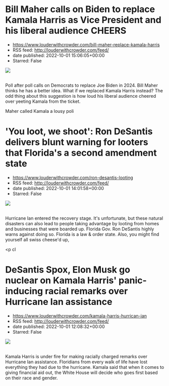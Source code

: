 # Bill Maher calls on Biden to replace Kamala Harris as Vice President and his liberal audience CHEERS
 - https://www.louderwithcrowder.com/bill-maher-replace-kamala-harris
 - RSS feed: http://louderwithcrowder.com/feed/
 - date published: 2022-10-01 15:06:05+00:00
 - Starred: False

<img src="https://www.louderwithcrowder.com/media-library/image.png?id=31851177&amp;width=1200&amp;height=600&amp;coordinates=0%2C0%2C0%2C198" /><br /><br /><p>Poll after poll calls on Democrats to replace Joe Biden in 2024. Bill Maher thinks he has a better idea. What if we replaced Kamala Harris instead? The odd thing about this suggestion is how loud his liberal audience cheered over yeeting Kamala from the ticket.</p><div class="rm-embed embed-media"></div><p>Maher called Kamala a lousy poli

# 'You loot, we shoot': Ron DeSantis delivers blunt warning for looters that Florida's a second amendment state
 - https://www.louderwithcrowder.com/ron-desantis-looting
 - RSS feed: http://louderwithcrowder.com/feed/
 - date published: 2022-10-01 14:01:58+00:00
 - Starred: False

<img src="https://www.louderwithcrowder.com/media-library/image.png?id=31851020&amp;width=700&amp;height=1245&amp;coordinates=325%2C0%2C483%2C0" /><br /><br /><p>Hurricane Ian entered the recovery stage. It's unfortunate, but these natural disasters can also lead to people taking advantage by looting from homes and businesses that were boarded up. Florida Gov. Ron DeSantis highly warns against doing so. Florida is a law & order state. Also, you might find yourself all swiss cheese'd up,</p><p cl

# DeSantis Spox, Elon Musk go nuclear on Kamala Harris' panic-inducing racial remarks over Hurricane Ian assistance
 - https://www.louderwithcrowder.com/kamala-harris-hurrican-ian
 - RSS feed: http://louderwithcrowder.com/feed/
 - date published: 2022-10-01 12:08:32+00:00
 - Starred: False

<img src="https://www.louderwithcrowder.com/media-library/image.png?id=31850885&amp;width=1245&amp;height=700&amp;coordinates=0%2C0%2C0%2C118" /><br /><br /><p>
	Kamala Harris is under fire for making racially charged remarks over Hurricane Ian assistance. Floridians from every walk of life have lost everything they had due to the hurricane. Kamala said that when it comes to giving financial aid out, the White House will decide who goes first based on their race and gender.
</p><div class="rm-em
